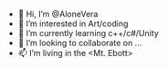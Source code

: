 - 👋 Hi, I’m @AloneVera
- 👀 I’m interested in Art/coding
- 🌱 I’m currently learning c++/c#/Unity
- 💞️ I’m looking to collaborate on ...
- 📫 I’m living in the <Mt. Ebott>

